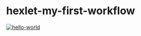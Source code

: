 # hexlet-my-first-workflow
[![hello-world](https://github.com/zeezoofromspb/hexlet-my-first-workflow/actions/workflows/hello.yml/badge.svg?branch=main&event=push)](https://github.com/zeezoofromspb/hexlet-my-first-workflow/actions/workflows/hello.yml)

